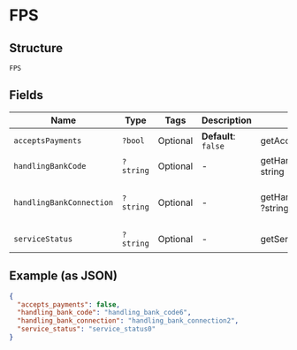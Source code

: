 
# FPS

## Structure

`FPS`

## Fields

| Name | Type | Tags | Description | Getter | Setter |
|  --- | --- | --- | --- | --- | --- |
| `acceptsPayments` | `?bool` | Optional | **Default**: `false` | getAcceptsPayments(): ?bool | setAcceptsPayments(?bool acceptsPayments): void |
| `handlingBankCode` | `?string` | Optional | - | getHandlingBankCode(): ?string | setHandlingBankCode(?string handlingBankCode): void |
| `handlingBankConnection` | `?string` | Optional | - | getHandlingBankConnection(): ?string | setHandlingBankConnection(?string handlingBankConnection): void |
| `serviceStatus` | `?string` | Optional | - | getServiceStatus(): ?string | setServiceStatus(?string serviceStatus): void |

## Example (as JSON)

```json
{
  "accepts_payments": false,
  "handling_bank_code": "handling_bank_code6",
  "handling_bank_connection": "handling_bank_connection2",
  "service_status": "service_status0"
}
```

